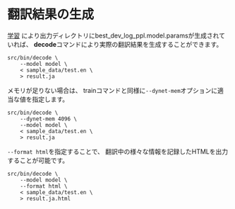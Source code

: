翻訳結果の生成
==============

[学習](https://github.com/odashi/nmtkit/tree/master/doc/training_ja.md)
により出力ディレクトリにbest_dev_log_ppl.model.paramsが生成されていれば、
**decode**コマンドにより実際の翻訳結果を生成することができます。

    src/bin/decode \
        --model model \
        < sample_data/test.en \
        > result.ja

メモリが足りない場合は、
trainコマンドと同様に`--dynet-mem`オプションに適当な値を指定します。

    src/bin/decode \
        --dynet-mem 4096 \
        --model model \
        < sample_data/test.en \
        > result.ja


`--format html`を指定することで、
翻訳中の様々な情報を記録したHTMLを出力することが可能です。

    src/bin/decode \
        --model model \
        --format html \
        < sample_data/test.en \
        > result.ja.html

